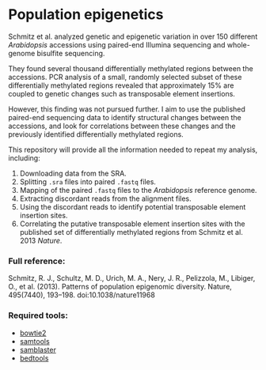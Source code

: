 Population epigenetics
======================

Schmitz et al. analyzed genetic and epigenetic variation in over 150 different *Arabidopsis* accessions using paired-end Illumina sequencing and whole-genome bisulfite sequencing.  

They found several thousand differentially methylated regions between the accessions. PCR analysis of a small, randomly selected subset of these differentially methylated regions revealed that approximately 15% are coupled to genetic changes such as transposable element insertions.

However, this finding was not pursued further. I aim to use the published paired-end sequencing data to identify structural changes between the accessions, and look for correlations between these changes and the previously identified differentially methylated regions.

This repository will provide all the information needed to repeat my analysis, including:  
1. Downloading data from the SRA.  
2. Splitting `.sra` files into paired `.fastq` files.  
3. Mapping of the paired `.fastq` files to the *Arabidopsis* reference genome.  
4. Extracting discordant reads from the alignment files.  
5. Using the discordant reads to identify potential transposable element insertion sites.  
6. Correlating the putative transposable element insertion sites with the published set of differentially methylated regions from Schmitz et al. 2013 *Nature*.  

### Full reference:  
Schmitz, R. J., Schultz, M. D., Urich, M. A., Nery, J. R., Pelizzola, M., Libiger, O., et al. (2013). Patterns of population epigenomic diversity. Nature, 495(7440), 193–198. doi:10.1038/nature11968


### Required tools:
* [bowtie2](http://bowtie-bio.sourceforge.net/bowtie2/index.shtml)
* [samtools](http://samtools.sourceforge.net)
* [samblaster](https://github.com/GregoryFaust/samblaster)
* [bedtools](http://bedtools.readthedocs.org/en/latest/)
